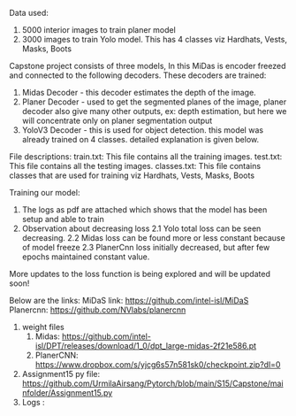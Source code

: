 
Data used: 
1. 5000 interior images to train planer model
2. 3000 images to train Yolo model. This has 4 classes viz Hardhats, Vests, Masks, Boots


Capstone project consists of three models, In this MiDas is encoder freezed and connected to the following decoders. These decoders are trained:
1. Midas Decoder - this decoder estimates the depth of the image.
2. Planer  Decoder -  used to get the segmented planes of the image, planer decoder also give many other outputs, ex: depth estimation, but here we will concentrate only on planer segmentation output
3. YoloV3 Decoder - this is used for object detection. this model was already trained on 4 classes. detailed explanation is given below.

File descriptions:
train.txt: This file contains all the training images.
test.txt: This file contains all the testing images.
classes.txt: This file contains classes that are used for training viz Hardhats, Vests, Masks, Boots

Training our model:
1. The logs as pdf are attached which shows that the model has been setup and able to train
2. Observation about decreasing loss
  2.1 Yolo total loss can be seen decreasing.
  2.2 Midas loss can be found more or less constant because of model freeze
  2.3 PlanerCnn loss initially decreased, but after few epochs maintained constant value.


More updates to the loss function is being explored and will be updated soon!

Below are the links:
MiDaS link: https://github.com/intel-isl/MiDaS
Planercnn: https://github.com/NVlabs/planercnn
1. weight files 
    1.  Midas: https://github.com/intel-isl/DPT/releases/download/1_0/dpt_large-midas-2f21e586.pt
    2.  PlanerCNN: https://www.dropbox.com/s/yjcg6s57n581sk0/checkpoint.zip?dl=0
2. Assignment15 py file: https://github.com/UrmilaAirsang/Pytorch/blob/main/S15/Capstone/mainfolder/Assignment15.py
3. Logs : 
